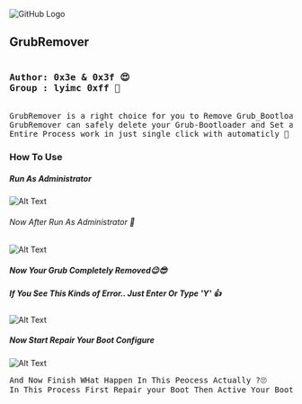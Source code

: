 
![GitHub Logo](https://github.com/LuciMadMax/GrubRemover/blob/main/Linux.ico)
## GrubRemover
<pre>
<h3>Author: 0x3e & 0x3f 😍
Group : lyimc 0xff 🤩
</h3>
GrubRemover is a right choice for you to Remove Grub_Bootloader 🤗
GrubRemover can safely delete your Grub-Bootloader and Set as a Windows in a first boot 😎 
Entire Process work in just single click with automaticly 🤩
</pre>

### How To Use
##### Run As Administrator 
![Alt Text](https://i.ibb.co/0Q7CGvW/3.png)

###### Now After Run As Administrator 🤨

![Alt Text](https://i.ibb.co/g9BKHTC/4.png)

##### Now Your Grub Completely Removed😉😎

##### If You See This Kinds of Error.. Just Enter Or Type 'Y' 👍

![Alt Text](https://i.ibb.co/DLHCMsV/1.png)

##### Now Start Repair Your Boot Configure 

![Alt Text](https://i.ibb.co/7k04tRJ/2.png)
<pre>
And Now Finish WHat Happen In This Peocess Actually ?🙄
In This Process First Repair your Boot Then Active Your Booted Drive 😉
</pre>
